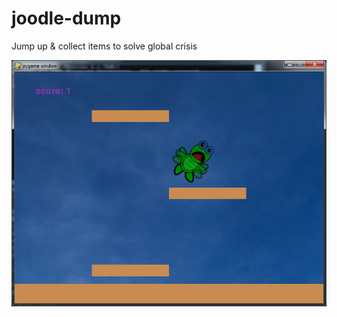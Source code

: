 # joodle-dump
Jump up &amp; collect items to solve global crisis 

![Screenshot of Turtle Crisis](turtle_crisis_screenshot.png?raw=true "Turtle Crisis Screenshot")

